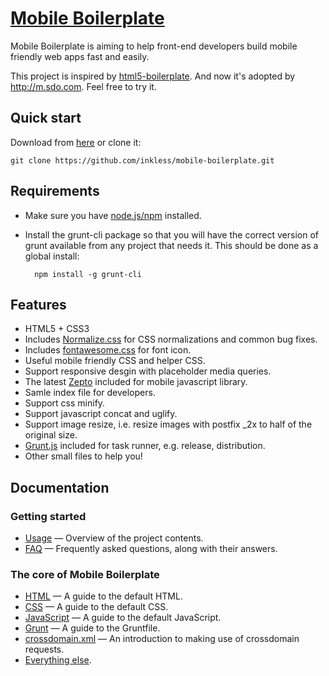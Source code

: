 # [Mobile Boilerplate](https://github.com/inkless/mobile-boilerplate)

Mobile Boilerplate is aiming to help front-end developers build mobile friendly web apps fast and easily.

This project is inspired by [html5-boilerplate](https://github.com/h5bp/html5-boilerplate). 
And now it's adopted by <http://m.sdo.com>. Feel free to try it.

## Quick start

Download from [here](https://github.com/inkless/mobile-boilerplate/zipball/master) or clone it:

	git clone https://github.com/inkless/mobile-boilerplate.git

## Requirements

* Make sure you have [node.js/npm](http://nodejs.org) installed.
* Install the grunt-cli package so that you will have the correct version of grunt available 
  from any project that needs it. This should be done as a global install:

        npm install -g grunt-cli


## Features

* HTML5 + CSS3
* Includes [Normalize.css](http://necolas.github.com/normalize.css/) for CSS
  normalizations and common bug fixes.
* Includes [fontawesome.css](https://github.com/FortAwesome/Font-Awesome/) for font
  icon.
* Useful mobile friendly CSS and helper CSS.
* Support responsive desgin with placeholder media queries.
* The latest [Zepto](http://zepto.js.com/) included for mobile javascript library.
* Samle index file for developers.
* Support css minify.
* Support javascript concat and uglify.
* Support image resize, i.e. resize images with postfix _2x to half of the original size.
* [Grunt.js](http://gruntjs.com/) included for task runner, e.g. release, distribution.
* Other small files to help you!


## Documentation

### Getting started

* [Usage](doc/usage.md) — Overview of the project contents.
* [FAQ](doc/faq.md) — Frequently asked questions, along with their answers.

### The core of Mobile Boilerplate

* [HTML](doc/html.md) — A guide to the default HTML.
* [CSS](doc/css.md) — A guide to the default CSS.
* [JavaScript](doc/js.md) — A guide to the default JavaScript.
* [Grunt](doc/grunt.md) — A guide to the Gruntfile.
* [crossdomain.xml](doc/crossdomain.md) — An introduction to making use of
  crossdomain requests.
* [Everything else](doc/misc.md).


